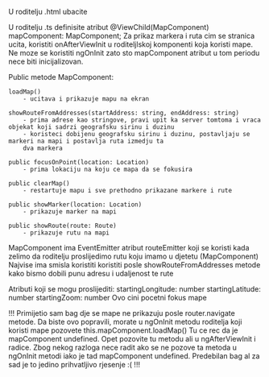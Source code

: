 U roditelju .html ubacite <app-map></app-map>

U roditelju .ts definisite atribut @ViewChild(MapComponent) mapComponent: MapComponent;
Za prikaz markera i ruta cim se stranica ucita, koristiti onAfterViewInit u roditeljlskoj komponenti koja koristi 
mape. Ne moze se koristiti ngOnInit zato sto mapComponent atribut u tom periodu nece biti inicijalizovan.

Public metode MapComponent:
    
    loadMap()
        - ucitava i prikazuje mapu na ekran

    showRouteFromAddresses(startAddress: string, endAddress: string)
        - prima adrese kao stringove, pravi upit ka server tomtoma i vraca objekat koji sadrzi geografsku sirinu i duzinu
        - koristeci dobijenu geografsku sirinu i duzinu, postavljaju se markeri na mapi i postavlja ruta izmedju ta
        dva markera

    public focusOnPoint(location: Location)
        - prima lokaciju na koju ce mapa da se fokusira

    public clearMap()
        - restartuje mapu i sve prethodno prikazane markere i rute

    public showMarker(location: Location)
        - prikazuje marker na mapi

    public showRoute(route: Route)
        - prikazuje rutu na mapi

MapComponent ima EventEmitter atribut routeEmitter koji se koristi kada zelimo da roditelju proslijedimo rutu koju 
imamo u djetetu (MapComponent)
Najvise ima smisla koristiti koristiti posle showRouteFromAddresses metode kako bismo dobili punu adresu i udaljenost
te rute

Atributi koji se mogu proslijediti:
    startingLongitude: number
    startingLatitude: number
    startingZoom: number
Ovo cini pocetni fokus mape


!!!
Primijetio sam bag dje se mape ne prikazuju posle router.navigate metode.
Da biste ovo popravili, morate u ngOnInit metodu roditelja koji koristi mape pozovete this.mapComponent.loadMap()
Tu ce rec da je mapComponent undefined.
Opet pozovite tu metodu ali u ngAfterViewInit i radice.
Zbog nekog razloga nece radit ako se ne pozove ta metoda u ngOnInit metodi iako je tad mapComponent undefined.
Predebilan bag al za sad je to jedino prihvatljivo rjesenje :(
!!!